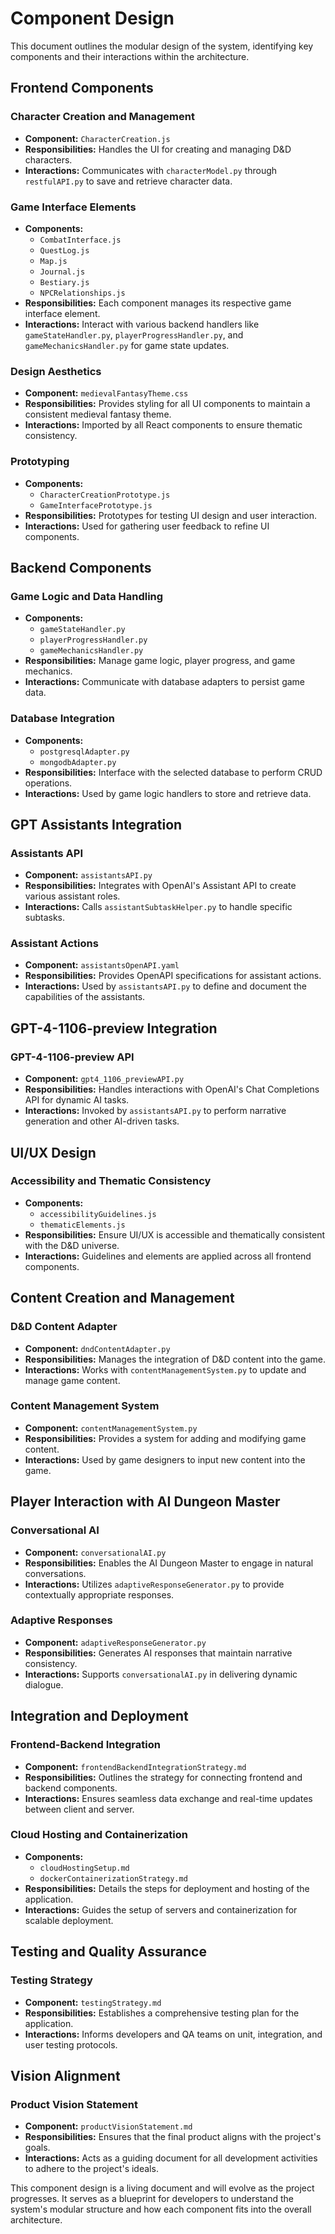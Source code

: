 # Component Design

This document outlines the modular design of the system, identifying key components and their interactions within the architecture.

## Frontend Components

### Character Creation and Management
- **Component:** `CharacterCreation.js`
- **Responsibilities:** Handles the UI for creating and managing D&D characters.
- **Interactions:** Communicates with `characterModel.py` through `restfulAPI.py` to save and retrieve character data.

### Game Interface Elements
- **Components:** 
  - `CombatInterface.js`
  - `QuestLog.js`
  - `Map.js`
  - `Journal.js`
  - `Bestiary.js`
  - `NPCRelationships.js`
- **Responsibilities:** Each component manages its respective game interface element.
- **Interactions:** Interact with various backend handlers like `gameStateHandler.py`, `playerProgressHandler.py`, and `gameMechanicsHandler.py` for game state updates.

### Design Aesthetics
- **Component:** `medievalFantasyTheme.css`
- **Responsibilities:** Provides styling for all UI components to maintain a consistent medieval fantasy theme.
- **Interactions:** Imported by all React components to ensure thematic consistency.

### Prototyping
- **Components:** 
  - `CharacterCreationPrototype.js`
  - `GameInterfacePrototype.js`
- **Responsibilities:** Prototypes for testing UI design and user interaction.
- **Interactions:** Used for gathering user feedback to refine UI components.

## Backend Components

### Game Logic and Data Handling
- **Components:** 
  - `gameStateHandler.py`
  - `playerProgressHandler.py`
  - `gameMechanicsHandler.py`
- **Responsibilities:** Manage game logic, player progress, and game mechanics.
- **Interactions:** Communicate with database adapters to persist game data.

### Database Integration
- **Components:** 
  - `postgresqlAdapter.py`
  - `mongodbAdapter.py`
- **Responsibilities:** Interface with the selected database to perform CRUD operations.
- **Interactions:** Used by game logic handlers to store and retrieve data.

## GPT Assistants Integration

### Assistants API
- **Component:** `assistantsAPI.py`
- **Responsibilities:** Integrates with OpenAI's Assistant API to create various assistant roles.
- **Interactions:** Calls `assistantSubtaskHelper.py` to handle specific subtasks.

### Assistant Actions
- **Component:** `assistantsOpenAPI.yaml`
- **Responsibilities:** Provides OpenAPI specifications for assistant actions.
- **Interactions:** Used by `assistantsAPI.py` to define and document the capabilities of the assistants.

## GPT-4-1106-preview Integration

### GPT-4-1106-preview API
- **Component:** `gpt4_1106_previewAPI.py`
- **Responsibilities:** Handles interactions with OpenAI's Chat Completions API for dynamic AI tasks.
- **Interactions:** Invoked by `assistantsAPI.py` to perform narrative generation and other AI-driven tasks.

## UI/UX Design

### Accessibility and Thematic Consistency
- **Components:** 
  - `accessibilityGuidelines.js`
  - `thematicElements.js`
- **Responsibilities:** Ensure UI/UX is accessible and thematically consistent with the D&D universe.
- **Interactions:** Guidelines and elements are applied across all frontend components.

## Content Creation and Management

### D&D Content Adapter
- **Component:** `dndContentAdapter.py`
- **Responsibilities:** Manages the integration of D&D content into the game.
- **Interactions:** Works with `contentManagementSystem.py` to update and manage game content.

### Content Management System
- **Component:** `contentManagementSystem.py`
- **Responsibilities:** Provides a system for adding and modifying game content.
- **Interactions:** Used by game designers to input new content into the game.

## Player Interaction with AI Dungeon Master

### Conversational AI
- **Component:** `conversationalAI.py`
- **Responsibilities:** Enables the AI Dungeon Master to engage in natural conversations.
- **Interactions:** Utilizes `adaptiveResponseGenerator.py` to provide contextually appropriate responses.

### Adaptive Responses
- **Component:** `adaptiveResponseGenerator.py`
- **Responsibilities:** Generates AI responses that maintain narrative consistency.
- **Interactions:** Supports `conversationalAI.py` in delivering dynamic dialogue.

## Integration and Deployment

### Frontend-Backend Integration
- **Component:** `frontendBackendIntegrationStrategy.md`
- **Responsibilities:** Outlines the strategy for connecting frontend and backend components.
- **Interactions:** Ensures seamless data exchange and real-time updates between client and server.

### Cloud Hosting and Containerization
- **Components:** 
  - `cloudHostingSetup.md`
  - `dockerContainerizationStrategy.md`
- **Responsibilities:** Details the steps for deployment and hosting of the application.
- **Interactions:** Guides the setup of servers and containerization for scalable deployment.

## Testing and Quality Assurance

### Testing Strategy
- **Component:** `testingStrategy.md`
- **Responsibilities:** Establishes a comprehensive testing plan for the application.
- **Interactions:** Informs developers and QA teams on unit, integration, and user testing protocols.

## Vision Alignment

### Product Vision Statement
- **Component:** `productVisionStatement.md`
- **Responsibilities:** Ensures that the final product aligns with the project's goals.
- **Interactions:** Acts as a guiding document for all development activities to adhere to the project's ideals.

This component design is a living document and will evolve as the project progresses. It serves as a blueprint for developers to understand the system's modular structure and how each component fits into the overall architecture.